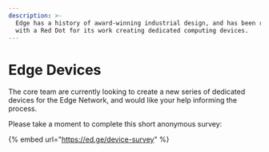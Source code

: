 ```yaml
---
description: >-
  Edge has a history of award-winning industrial design, and has been recognised
  with a Red Dot for its work creating dedicated computing devices.
---
```


# Edge Devices

The core team are currently looking to create a new series of dedicated devices for the Edge Network, and would like your help informing the process.

Please take a moment to complete this short anonymous survey:

{% embed url="https://ed.ge/device-survey" %}



